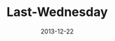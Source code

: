 ---
layout: music 
title: "Last-Wednesday"
series: "Kingdom Come"
date: 2013-12-22 
description: "Oakley"
audio: "http://www.crossroads.net/players/media/hq/1127813_lw_oakley.mp3"
audio-duration: "34:39"
---